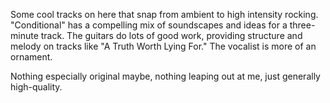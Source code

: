 Some cool tracks on here that snap from ambient to high intensity
rocking. "Conditional" has a compelling mix of soundscapes and ideas for a
three-minute track. The guitars do lots of good work, providing structure
and melody on tracks like "A Truth Worth Lying For." The vocalist is more of an
ornament.

Nothing especially original maybe, nothing leaping out at me, just
generally high-quality.
